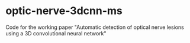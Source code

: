 # optic-nerve-3dcnn-ms
Code for the working paper "Automatic detection of optical nerve lesions using a 3D convolutional neural network"
